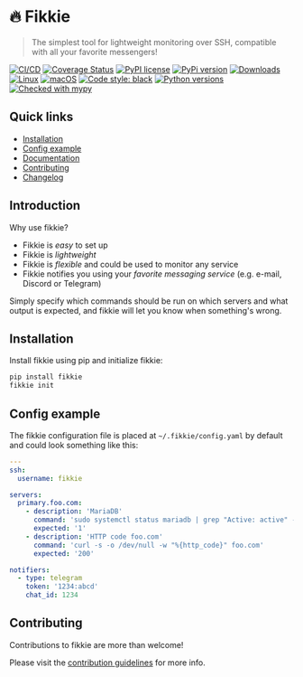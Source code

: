 # 🔥 Fikkie

> The simplest tool for lightweight monitoring over SSH, compatible with all your
> favorite messengers!

[![CI/CD](https://github.com/nootr/fikkie/actions/workflows/main.yml/badge.svg)](https://github.com/nootr/fikkie/actions)
[![Coverage Status](https://coveralls.io/repos/github/nootr/fikkie/badge.svg?branch=main)](https://coveralls.io/github/nootr/fikkie?branch=main)
[![PyPI license](https://img.shields.io/pypi/l/fikkie.svg)](https://github.com/nootr/fikkie/blob/main/LICENSE.md)
[![PyPi version](https://badgen.net/pypi/v/fikkie/)](https://pypi.org/project/fikkie)
[![Downloads](https://pepy.tech/badge/fikkie)](https://pepy.tech/project/fikkie)
[![Linux](https://svgshare.com/i/Zhy.svg)](https://svgshare.com/i/Zhy.svg)
[![macOS](https://svgshare.com/i/ZjP.svg)](https://svgshare.com/i/ZjP.svg)
[![Code style: black](https://img.shields.io/badge/code%20style-black-000000.svg)](https://github.com/psf/black)
[![Python versions](https://img.shields.io/badge/Python-3.7+-blue.svg)](https://pypi.python.org/pypi/fikkie/)
[![Checked with mypy](http://www.mypy-lang.org/static/mypy_badge.svg)](http://mypy-lang.org/)


## Quick links

* [Installation](#installation)
* [Config example](#config-example)
* [Documentation](https://nootr.github.io/fikkie/)
* [Contributing](#contributing)
* [Changelog](https://github.com/nootr/fikkie/blob/main/CHANGELOG.md)

## Introduction

Why use fikkie?

* Fikkie is *easy* to set up
* Fikkie is *lightweight*
* Fikkie is *flexible* and could be used to monitor any service
* Fikkie notifies you using your *favorite messaging service* (e.g. e-mail, Discord or
Telegram)

Simply specify which commands should be run on which servers and what output is
expected, and fikkie will let you know when something's wrong.

## Installation

Install fikkie using pip and initialize fikkie:

```bash
pip install fikkie
fikkie init
```

## Config example

The fikkie configuration file is placed at `~/.fikkie/config.yaml` by default
and could look something like this:

```yaml
---
ssh:
  username: fikkie

servers:
  primary.foo.com:
    - description: 'MariaDB'
      command: 'sudo systemctl status mariadb | grep "Active: active" -c'
      expected: '1'
    - description: 'HTTP code foo.com'
      command: 'curl -s -o /dev/null -w "%{http_code}" foo.com'
      expected: '200'

notifiers:
  - type: telegram
    token: '1234:abcd'
    chat_id: 1234
```

## Contributing

Contributions to fikkie are more than welcome!

Please visit the
[contribution guidelines](https://github.com/nootr/fikkie/blob/main/CONTRIBUTING.md)
for more info.
